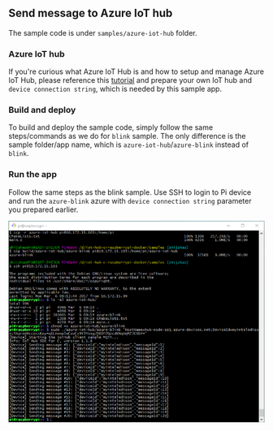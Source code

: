 ## Send message to Azure IoT hub

The sample code is under `samples/azure-iot-hub` folder.

### Azure IoT hub
If you're curious what Azure IoT Hub is and how to setup and manage Azure IoT Hub, please reference this [tutorial](https://github.com/Azure/azure-iot-device-ecosystem/blob/master/setup_iothub.md) and prepare your own IoT hub and `device connection string`, which is needed by this sample app. 

### Build and deploy

To build and deploy the sample code, simply follow the same steps/commands as we do for `blink` sample. The only difference is the sample folder/app name, which is `azure-iot-hub`/`azure-blink` instead of `blink`.

### Run the app

Follow the same steps as the blink sample. Use SSH to login to Pi device and run the `azure-blink` azure with `device connection string` parameter you prepared earlier.

![ssh.png](media/win/azure-iot-hub.PNG)
